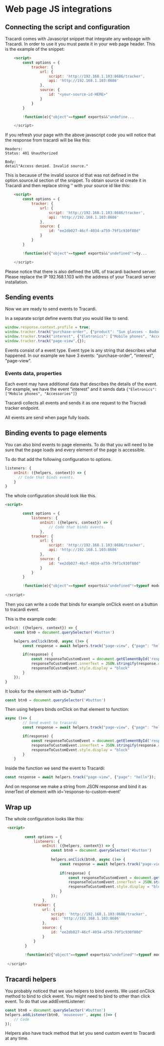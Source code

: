 # Web page JS integrations

## Connecting the script and configuration

Tracardi comes with Javascript snippet that integrate any webpage with Tracardi. 
In order to use it you must paste it in your web page header. 
This is the example of the snippet:

```html
    <script>
        const options = {
            tracker: {
                url: {
                    script: 'http://192.168.1.103:8686/tracker',
                    api: 'http://192.168.1.103:8686'
                },
                source: {
                    id: "<your-source-id-HERE>"
                }
            }
        }

        !function(e){"object"==typeof exports&&"undefine...

    </script>
```

If you refresh your page with the above javascript code you will notice that the response from tracardi will be like this:

```
Headers:
Status: 401 Unauthorized

Body:
detail"Access denied. Invalid source."
```

This is because of the invalid source id that was not defined in the option.source.id section of the snippet. To obtain source id create it 
in Tracardi and then replace string ‘<your-source-id-HERE>‘ with your source id like this:

```html
    <script>
        const options = {
            tracker: {
                url: {
                    script: 'http://192.168.1.103:8686/tracker',
                    api: 'http://192.168.1.103:8686'
                },
                source: {
                    id: "ee2db027-46cf-4034-a759-79f1c930f80d"
                }
            }
        }

        !function(e){"object"==typeof exports&&"undefined"!=ty...

    </script>
```

Please notice that there is also defined the URL of tracardi backend server. Please replace the IP 192.168.1.103 with the address of your Tracardi server installation.

## Sending events

Now we are ready to send events to Tracardi. 

In a separate script define events that you would like to send.

```javascript
window.response.context.profile = true;
window.tracker.track("purchase-order", {"product": "Sun glasses - Badoo", "price": 13.45})
window.tracker.track("interest", {"Eletronics": ["Mobile phones", "Accessories"]})
window.tracker.track("page-view",{});
```

Events consist of a event type. Event type is any string that describes what happened. 
In our example we have 3 events: "purchase-order", "interest", "page-view".

### Events data, properties

Each event may have additional data that describes the details of the event.
For example, we have the event "interest" and it sends data `{"Eletronics": ["Mobile phones", "Accessories"]}`

Tracardi collects all events and sends it as one request to the Tracradi tracker endpoint.

All events are send when page fully loads. 

## Binding events to page elements

You can also bind events to page elements. To do that you will need to be sure that the page loads and every element of the page is accessible.

To do that add the following configuration to options. 

```javascript
listeners: {
    onInit: ({helpers, context}) => {
      // Code that binds events.
    }
}
```
The whole configuration should look like this.

```html
<script>

        const options = {
            listeners: {
                onInit: ({helpers, context}) => {
                    // Code that binds events.
                },
            tracker: {
                url: {
                    script: 'http://192.168.1.103:8686/tracker',
                    api: 'http://192.168.1.103:8686'
                },
                source: {
                    id: "ee2db027-46cf-4034-a759-79f1c930f80d"
                }
            }
        }

        !function(e){"object"==typeof exports&&"undefined"!=typeof module?module.exports=e():"function"==typeof define&&define.amd?define([],e):("undefined"!=typeo...
    
</script>
```

Then you can write a code that binds for example onClick event on a button to 
tracardi event.

This is the example code:

```javascript
onInit: ({helpers, context}) => {
    const btn0 = document.querySelector('#button')

    helpers.onClick(btn0, async ()=> {
        const response = await helpers.track("page-view", {"page": "hello"});

        if(response) {
            const responseToCustomEvent = document.getElementById('response-to-custom-event');
            responseToCustomEvent.innerText = JSON.stringify(response.data, null, " ");
            responseToCustomEvent.style.display = "block"
        }
    });
}
```
It looks for the element with id="button"

```javascript
const btn0 = document.querySelector('#button')
```

Then using helpers binds onClick on that element to function:

```javascript
async ()=> {
        // Send event to tracardi
        const response = await helpers.track("page-view", {"page": "hello"});

        if(response) {
            const responseToCustomEvent = document.getElementById('response-to-custom-event');
            responseToCustomEvent.innerText = JSON.stringify(response.data, null, " ");
            responseToCustomEvent.style.display = "block"
        }
    }
``` 

Inside the function we send the event to Tracardi:

```javascript
const response = await helpers.track("page-view", {"page": "hello"});
```

And on response we make a string from JSON response and bind it as innerText of 
element with id='response-to-custom-event'

## Wrap up

The whole configuration looks like this:
 
```html
 <script>
 
         const options = {
             listeners: {
                 onInit: ({helpers, context}) => {
                     const btn0 = document.querySelector('#button')
                 
                     helpers.onClick(btn0, async ()=> {
                         const response = await helpers.track("page-view", {"page": "hello"});
                 
                         if(response) {
                             const responseToCustomEvent = document.getElementById('response-to-custom-event');
                             responseToCustomEvent.innerText = JSON.stringify(response.data, null, " ");
                             responseToCustomEvent.style.display = "block"
                         }
                     });
                 },
             tracker: {
                 url: {
                     script: 'http://192.168.1.103:8686/tracker',
                     api: 'http://192.168.1.103:8686'
                 },
                 source: {
                     id: "ee2db027-46cf-4034-a759-79f1c930f80d"
                 }
             }
         }
 
         !function(e){"object"==typeof exports&&"undefined"!=typeof module?module.exports=e():"function"==typeof define&&define.amd?define([],e):("undefined"!=typeo...
     
 </script>
 ```

## Tracardi helpers

You probably noticed that we use helpers to bind events. We used onClick method to bind
to click event. You might need to bind to other than click event. To do that use addEventListener:

```javascript
const btn0 = document.querySelector('#button')                 
helpers.addListener(btn0, 'mouseover', async ()=> {
    // Code
});
```

Helpers also have track method that let you send custom event to Tracardi at any time. 

